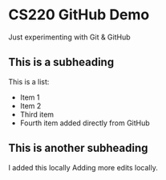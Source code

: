 # CS220 GitHub Demo 

Just experimenting with Git & GitHub 

## This is a subheading 

This is a list: 
* Item 1 
* Item 2
* Third item 
* Fourth item added directly from GitHub 

## This is another subheading 

I added this locally 
Adding more edits locally. 
